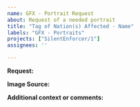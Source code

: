 ```yaml
---
name: GFX - Portrait Request
about: Request of a needed portrait
title: "Tag of Nation(s) Affected - Name"
labels: "GFX - Portraits"
projects: ["SilentEnforcer/1"]
assignees: ''

---
```


**Request:**

**Image Source:**

**Additional context or comments:**
